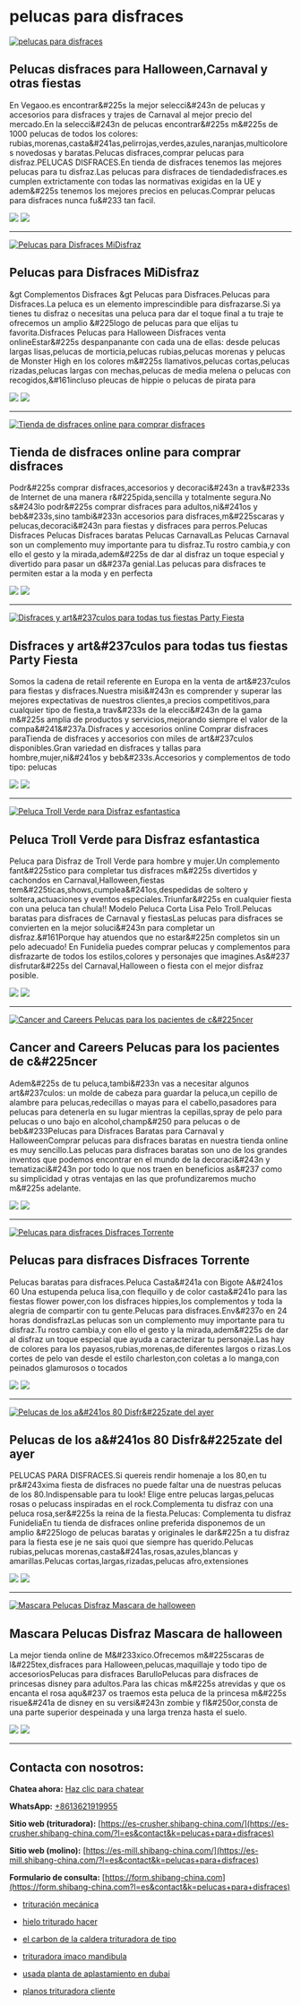 # pelucas para disfraces

<a href="https://swt.shibang-china.com/?l=es&img&k=pelucas+para+disfraces" target="_blank">![pelucas para disfraces](http://static.shibang-china.com/all-800x300/123.jpg)</a>

## Pelucas disfraces para Halloween,Carnaval y otras fiestas
En Vegaoo.es encontrar&#225s la mejor selecci&#243n de pelucas y accesorios para disfraces y trajes de Carnaval al mejor precio del mercado.En la selecci&#243n de pelucas encontrar&#225s m&#225s de 1000 pelucas de todos los colores: rubias,morenas,casta&#241as,pelirrojas,verdes,azules,naranjas,multicolores novedosas y baratas.Pelucas disfraces,comprar pelucas para disfraz.PELUCAS DISFRACES.En tienda de disfraces tenemos las mejores pelucas para tu disfraz.Las pelucas para disfraces de tiendadedisfraces.es cumplen extrictamente con todas las normativas exigidas en la UE y adem&#225s tenemos los mejores precios en pelucas.Comprar pelucas para disfraces nunca fu&#233 tan facil.


<a href="https://whatsapp.shibangsoft.com/WhatsApp.php" target="_blank" title="WhatsApp">![](http://static.shibang-china.com/icon/whatsapp.png)</a> <a href="https://swt.shibang-china.com/?l=es&icon&k=pelucas+para+disfraces" target="_blank">![](http://static.shibang-china.com/icon/chat-es.png)</a>

---

<a href="https://swt.shibang-china.com/?l=es&img&k=pelucas+para+disfraces" target="_blank">![Pelucas para Disfraces MiDisfraz](http://static.shibang-china.com/all-800x300/658.jpg)</a>

## Pelucas para Disfraces MiDisfraz
&gt Complementos Disfraces &gt Pelucas para Disfraces.Pelucas para Disfraces.La peluca es un elemento imprescindible para disfrazarse.Si ya tienes tu disfraz o necesitas una peluca para dar el toque final a tu traje te ofrecemos un amplio &#225logo de pelucas para que elijas tu favorita.Disfraces Pelucas para Halloween Disfraces venta onlineEstar&#225s despanpanante con cada una de ellas: desde pelucas largas lisas,pelucas de morticia,pelucas rubias,pelucas morenas y pelucas de Monster High en los colores m&#225s llamativos,pelucas cortas,pelucas rizadas,pelucas largas con mechas,pelucas de media melena o pelucas con recogidos,&#161incluso pleucas de hippie o pelucas de pirata para


<a href="https://whatsapp.shibangsoft.com/WhatsApp.php" target="_blank" title="WhatsApp">![](http://static.shibang-china.com/icon/whatsapp.png)</a> <a href="https://swt.shibang-china.com/?l=es&icon&k=pelucas+para+disfraces" target="_blank">![](http://static.shibang-china.com/icon/chat-es.png)</a>

---

<a href="https://swt.shibang-china.com/?l=es&img&k=pelucas+para+disfraces" target="_blank">![Tienda de disfraces online para comprar disfraces](http://static.shibang-china.com/all-800x300/856.jpg)</a>

## Tienda de disfraces online para comprar disfraces
Podr&#225s comprar disfraces,accesorios y decoraci&#243n a trav&#233s de Internet de una manera r&#225pida,sencilla y totalmente segura.No s&#243lo podr&#225s comprar disfraces para adultos,ni&#241os y beb&#233s,sino tambi&#233n accesorios para disfraces,m&#225scaras y pelucas,decoraci&#243n para fiestas y disfraces para perros.Pelucas Disfraces Pelucas Disfraces baratas Pelucas CarnavalLas Pelucas Carnaval son un complemento muy importante para tu disfraz.Tu rostro cambia,y con ello el gesto y la mirada,adem&#225s de dar al disfraz un toque especial y divertido para pasar un d&#237a genial.Las pelucas para disfraces te permiten estar a la moda y en perfecta


<a href="https://whatsapp.shibangsoft.com/WhatsApp.php" target="_blank" title="WhatsApp">![](http://static.shibang-china.com/icon/whatsapp.png)</a> <a href="https://swt.shibang-china.com/?l=es&icon&k=pelucas+para+disfraces" target="_blank">![](http://static.shibang-china.com/icon/chat-es.png)</a>

---

<a href="https://swt.shibang-china.com/?l=es&img&k=pelucas+para+disfraces" target="_blank">![Disfraces y art&#237culos para todas tus fiestas Party Fiesta](http://static.shibang-china.com/all-800x300/947.jpg)</a>

## Disfraces y art&#237culos para todas tus fiestas Party Fiesta
Somos la cadena de retail referente en Europa en la venta de art&#237culos para fiestas y disfraces.Nuestra misi&#243n es comprender y superar las mejores expectativas de nuestros clientes,a precios competitivos,para cualquier tipo de fiesta,a trav&#233s de la elecci&#243n de la gama m&#225s amplia de productos y servicios,mejorando siempre el valor de la compa&#241&#237a.Disfraces y accesorios online Comprar disfraces paraTienda de disfraces y accesorios con miles de art&#237culos disponibles.Gran variedad en disfraces y tallas para hombre,mujer,ni&#241os y beb&#233s.Accesorios y complementos de todo tipo: pelucas


<a href="https://whatsapp.shibangsoft.com/WhatsApp.php" target="_blank" title="WhatsApp">![](http://static.shibang-china.com/icon/whatsapp.png)</a> <a href="https://swt.shibang-china.com/?l=es&icon&k=pelucas+para+disfraces" target="_blank">![](http://static.shibang-china.com/icon/chat-es.png)</a>

---

<a href="https://swt.shibang-china.com/?l=es&img&k=pelucas+para+disfraces" target="_blank">![Peluca Troll Verde para Disfraz esfantastica](http://static.shibang-china.com/all-800x300/548.jpg)</a>

## Peluca Troll Verde para Disfraz esfantastica
Peluca para Disfraz de Troll Verde para hombre y mujer.Un complemento fant&#225stico para completar tus disfraces m&#225s divertidos y cachondos en Carnaval,Halloween,fiestas tem&#225ticas,shows,cumplea&#241os,despedidas de soltero y soltera,actuaciones y eventos especiales.Triunfar&#225s en cualquier fiesta con una peluca tan chula!! Modelo Peluca Corta Lisa Pelo Troll.Pelucas baratas para disfraces de Carnaval y fiestasLas pelucas para disfraces se convierten en la mejor soluci&#243n para completar un disfraz.&#161Porque hay atuendos que no estar&#225n completos sin un pelo adecuado! En Funidelia puedes comprar pelucas y complementos para disfrazarte de todos los estilos,colores y personajes que imagines.As&#237 disfrutar&#225s del Carnaval,Halloween o fiesta con el mejor disfraz posible.


<a href="https://whatsapp.shibangsoft.com/WhatsApp.php" target="_blank" title="WhatsApp">![](http://static.shibang-china.com/icon/whatsapp.png)</a> <a href="https://swt.shibang-china.com/?l=es&icon&k=pelucas+para+disfraces" target="_blank">![](http://static.shibang-china.com/icon/chat-es.png)</a>

---

<a href="https://swt.shibang-china.com/?l=es&img&k=pelucas+para+disfraces" target="_blank">![Cancer and Careers Pelucas para los pacientes de c&#225ncer](http://static.shibang-china.com/all-800x300/1181.jpg)</a>

## Cancer and Careers Pelucas para los pacientes de c&#225ncer
Adem&#225s de tu peluca,tambi&#233n vas a necesitar algunos art&#237culos: un molde de cabeza para guardar la peluca,un cepillo de alambre para pelucas,redecillas o mayas para el cabello,pasadores para pelucas para detenerla en su lugar mientras la cepillas,spray de pelo para pelucas o uno bajo en alcohol,champ&#250 para pelucas o de beb&#233Pelucas para Disfraces Baratas para Carnaval y HalloweenComprar pelucas para disfraces baratas en nuestra tienda online es muy sencillo.Las pelucas para disfraces baratas son uno de los grandes inventos que podemos encontrar en el mundo de la decoraci&#243n y tematizaci&#243n por todo lo que nos traen en beneficios as&#237 como su simplicidad y otras ventajas en las que profundizaremos mucho m&#225s adelante.


<a href="https://whatsapp.shibangsoft.com/WhatsApp.php" target="_blank" title="WhatsApp">![](http://static.shibang-china.com/icon/whatsapp.png)</a> <a href="https://swt.shibang-china.com/?l=es&icon&k=pelucas+para+disfraces" target="_blank">![](http://static.shibang-china.com/icon/chat-es.png)</a>

---

<a href="https://swt.shibang-china.com/?l=es&img&k=pelucas+para+disfraces" target="_blank">![Pelucas para disfraces Disfraces Torrente](http://static.shibang-china.com/all-800x300/1348.jpg)</a>

## Pelucas para disfraces Disfraces Torrente
Pelucas baratas para disfraces.Peluca Casta&#241a con Bigote A&#241os 60 Una estupenda peluca lisa,con flequillo y de color casta&#241o para las fiestas flower power,con los disfraces hippies,los complementos y toda la alegria de compartir con tu gente.Pelucas para disfraces.Env&#237o en 24 horas dondisfrazLas pelucas son un complemento muy importante para tu disfraz.Tu rostro cambia,y con ello el gesto y la mirada,adem&#225s de dar al disfraz un toque especial que ayuda a caracterizar tu personaje.Las hay de colores para los payasos,rubias,morenas,de diferentes largos o rizas.Los cortes de pelo van desde el estilo charleston,con coletas a lo manga,con peinados glamurosos o tocados


<a href="https://whatsapp.shibangsoft.com/WhatsApp.php" target="_blank" title="WhatsApp">![](http://static.shibang-china.com/icon/whatsapp.png)</a> <a href="https://swt.shibang-china.com/?l=es&icon&k=pelucas+para+disfraces" target="_blank">![](http://static.shibang-china.com/icon/chat-es.png)</a>

---

<a href="https://swt.shibang-china.com/?l=es&img&k=pelucas+para+disfraces" target="_blank">![Pelucas de los a&#241os 80 Disfr&#225zate del ayer](http://static.shibang-china.com/all-800x300/927.jpg)</a>

## Pelucas de los a&#241os 80 Disfr&#225zate del ayer
PELUCAS PARA DISFRACES.Si quereis rendir homenaje a los 80,en tu pr&#243xima fiesta de disfraces no puede faltar una de nuestras pelucas de los 80.Indispensable para tu look! Elige entre pelucas largas,pelucas rosas o pelucass inspiradas en el rock.Complementa tu disfraz con una peluca rosa,ser&#225s la reina de la fiesta.Pelucas: Complementa tu disfraz FunideliaEn tu tienda de disfraces online preferida disponemos de un amplio &#225logo de pelucas baratas y originales le dar&#225n a tu disfraz para la fiesta ese je ne sais quoi que siempre has querido.Pelucas rubias,pelucas morenas,casta&#241as,rosas,azules,blancas y amarillas.Pelucas cortas,largas,rizadas,pelucas afro,extensiones


<a href="https://whatsapp.shibangsoft.com/WhatsApp.php" target="_blank" title="WhatsApp">![](http://static.shibang-china.com/icon/whatsapp.png)</a> <a href="https://swt.shibang-china.com/?l=es&icon&k=pelucas+para+disfraces" target="_blank">![](http://static.shibang-china.com/icon/chat-es.png)</a>

---

<a href="https://swt.shibang-china.com/?l=es&img&k=pelucas+para+disfraces" target="_blank">![Mascara Pelucas Disfraz Mascara de halloween](http://static.shibang-china.com/all-800x300/1156.jpg)</a>

## Mascara Pelucas Disfraz Mascara de halloween
La mejor tienda online de M&#233xico.Ofrecemos m&#225scaras de l&#225tex,disfraces para Halloween,pelucas,maquillaje y todo tipo de accesoriosPelucas para disfraces BarulloPelucas para disfraces de princesas disney para adultos.Para las chicas m&#225s atrevidas y que os encanta el rosa aqu&#237 os traemos esta peluca de la princesa m&#225s risue&#241a de disney en su versi&#243n zombie y fl&#250or,consta de una parte superior despeinada y una larga trenza hasta el suelo.


<a href="https://whatsapp.shibangsoft.com/WhatsApp.php" target="_blank" title="WhatsApp">![](http://static.shibang-china.com/icon/whatsapp.png)</a> <a href="https://swt.shibang-china.com/?l=es&icon&k=pelucas+para+disfraces" target="_blank">![](http://static.shibang-china.com/icon/chat-es.png)</a>

---
## Contacta con nosotros:

**Chatea ahora:** [Haz clic para chatear](https://swt.shibang-china.com?l=es&contact&k=pelucas+para+disfraces)

**WhatsApp:**  [+8613621919955](https://whatsapp.shibangsoft.com/WhatsApp.php)

**Sitio web (trituradora):** [https://es-crusher.shibang-china.com/](https://es-crusher.shibang-china.com/?l=es&contact&k=pelucas+para+disfraces)

**Sitio web (molino):** [https://es-mill.shibang-china.com/](https://es-mill.shibang-china.com/?l=es&contact&k=pelucas+para+disfraces)

**Formulario de consulta:** [https://form.shibang-china.com](https://form.shibang-china.com?l=es&contact&k=pelucas+para+disfraces)

* [trituración mecánica](../78/trituraci%C3%B3n%20mec%C3%A1nica.md)

* [hielo triturado hacer](../73/hielo%20triturado%20hacer.md)

* [el carbon de la caldera trituradora de tipo](../66/el%20carbon%20de%20la%20caldera%20trituradora%20de%20tipo.md)

* [trituradora imaco mandibula](../67/trituradora%20imaco%20mandibula.md)

* [usada planta de aplastamiento en dubai](../67/usada%20planta%20de%20aplastamiento%20en%20dubai.md)

* [planos trituradora cliente](../70/planos%20trituradora%20cliente.md)